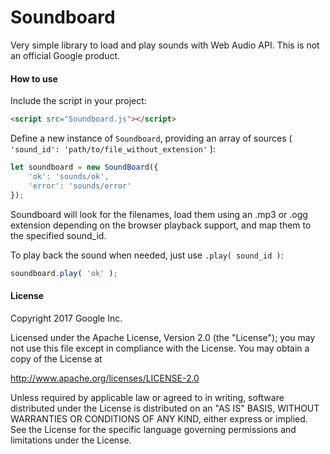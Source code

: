# Soundboard

Very simple library to load and play sounds with Web Audio API.
This is not an official Google product.

#### How to use ####
Include the script in your project:
```html
<script src="Soundboard.js"></script>
```
Define a new instance of `Soundboard`, providing an array of sources ( `'sound_id': 'path/to/file_without_extension'` ):
```js
let soundboard = new SoundBoard({
    'ok': 'sounds/ok',
    'error': 'sounds/error'
});
```
Soundboard will look for the filenames, load them using an .mp3 or .ogg extension depending on the browser playback support, and map them to the specified sound_id.

To play back the sound when needed, just use `.play( sound_id )`:
```js
soundboard.play( 'ok' );
```

#### License ####

Copyright 2017 Google Inc.

Licensed under the Apache License, Version 2.0 (the "License"); you may not use this file except in compliance with the License. You may obtain a copy of the License at

http://www.apache.org/licenses/LICENSE-2.0

Unless required by applicable law or agreed to in writing, software distributed under the License is distributed on an "AS IS" BASIS, WITHOUT WARRANTIES OR CONDITIONS OF ANY KIND, either express or implied. See the License for the specific language governing permissions and limitations under the License.
